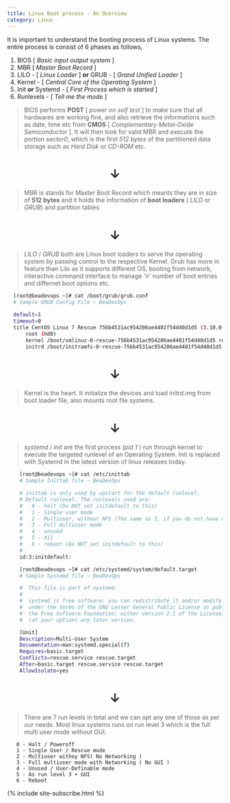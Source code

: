 ```yaml
---
title: Linux Boot process - An Overview
category: Linux
---
```

It is important to understand the booting process of Linux systems. The entire process is consist of 6 phases as follows,
  1. BIOS [ *Basic input output system* ]
  2. MBR [ *Master Boot Record* ]
  3. LILO - [ *Linux Loader* ] **or** GRUB - [ *Grand Unified Loader* ]
  4. Kernel - [ *Central Core of the Operating System* ]
  5. Init **or** Systemd - [ *First Process which is started* ]
  6. Runlevels - [ *Tell me the mode* ]

  > BIOS performs **POST** [ *power on self test* ] to make sure that all hardwares are working fine, and also retrieve the informations such as date, time etc from **CMOS** [ *Complementary Metal-Oxide Semiconductor* ]. It will then look for valid MBR and execute the portion *sector0*, which is the first *512 bytes* of the partitioned data storage such as *Hard Disk* or *CD-ROM* etc.

  <center><h1>&darr;</h1></center>

  > MBR is stands for Master Boot Record which meants they are in size of **512 bytes** and it holds the information of **boot loaders** ( *LILO* or *GRUB*) and partition tables

  <center><h1>&darr;</h1></center>

  > *LILO* / *GRUB* both are Linux boot loaders to serve the operating system by passing control to the respective Kernel. Grub has more in feature than Lilo as it supports different OS, booting from network, interactive command interface to manage *'n'* number of boot entries and differnet boot options etc.

  ```bash
    [root@beadevops ~]# cat /boot/grub/grub.conf
    # Sample GRUB Config File ~ BeaDevOps

    default=1
    timeout=0
    title CentOS Linux 7 Rescue 756b4531ac954206ae4481f54d40d1d5 (3.10.0-693.17.1.el7.x86_64)
        root (hd0)
        kernel /boot/vmlinuz-0-rescue-756b4531ac954206ae4481f54d40d1d5 ro root=UUID=e64899eb-665e-41a9-b7da-ed5781a8b3aa console=hvc0 LANG=en_US.UTF-8
        initrd /boot/initramfs-0-rescue-756b4531ac954206ae4481f54d40d1d5.img
  ``` 

  <center><h1>&darr;</h1></center>

  > Kernel is the heart. It initialize the devices and load initrd.img from boot loader file, also mounts root file systems.

  <center><h1>&darr;</h1></center>

  > *systemd* / *init* are the first process (*pid 1* ) run through kernel to execute the targeted runlevel of an Operating System. Init is replaced with Systemd in the latest version of linux releases today. 

  ```bash
      [root@beadevops ~]# cat /etc/inittab
      # Sample Inittab file ~ BeaDevOps

      # inittab is only used by upstart for the default runlevel.
      # Default runlevel. The runlevels used are:
      #   0 - halt (Do NOT set initdefault to this)
      #   1 - Single user mode
      #   2 - Multiuser, without NFS (The same as 3, if you do not have networking)
      #   3 - Full multiuser mode
      #   4 - unused
      #   5 - X11
      #   6 - reboot (Do NOT set initdefault to this)
      #
      id:3:initdefault:
  ```

  ```bash
      [root@beadevops ~]# cat /etc/systemd/system/default.target
      # Sample Systemd file ~ BeaDevOps

      #  This file is part of systemd.
      #
      #  systemd is free software; you can redistribute it and/or modify it
      #  under the terms of the GNU Lesser General Public License as published by
      #  the Free Software Foundation; either version 2.1 of the License, or
      #  (at your option) any later version.

      [Unit]
      Description=Multi-User System
      Documentation=man:systemd.special(7)
      Requires=basic.target
      Conflicts=rescue.service rescue.target
      After=basic.target rescue.service rescue.target
      AllowIsolate=yes
  ```
  <center><h1>&darr;</h1></center>

  > There are 7 run levels in total and we can opt any one of those as per our needs. Most linux systems runs on run level 3 which is the full multi user mode without GUI. 

  ```text
     0 - Halt / Poweroff
     1 - Single User / Rescue mode
     2 - Multiuser withoy NFS( No Networking )
     3 - Full multiuser mode with Networking ( No GUI )
     4 - Unused / User-Definable mode
     5 - As run level 3 + GUI
     6 - Reboot
  ```

{% include site-subscribe.html %}